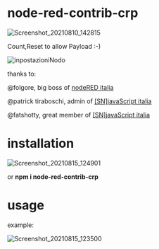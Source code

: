 # node-red-contrib-crp

![Screenshot_20210810_142815](https://user-images.githubusercontent.com/68069659/128866938-794eceb9-c1a6-4889-878b-0c9c5a1d0ea3.png)


Count,Reset to allow Payload  :-)

![inpostazioniNodo](https://user-images.githubusercontent.com/68069659/129620364-0c98dcad-5b87-4822-894c-8d18e3e15903.png)

thanks to:

@folgore, big boss of [nodeRED italia](https://t.me/noderedIT)

@patrick tiraboschi, admin of [[SN]javaScript italia](https://t.me/javascript_ita) 

@fatshotty, great member of [[SN]javaScript italia](https://t.me/javascript_ita) 

# installation

![Screenshot_20210815_124901](https://user-images.githubusercontent.com/68069659/129475979-7d52f4ab-5ff7-4cff-8e35-eda76204aa94.png)

or **npm i node-red-contrib-crp**

# usage

example:

![Screenshot_20210815_123500](https://user-images.githubusercontent.com/68069659/129476049-ac26df3d-69ee-4196-868a-e939e8ecac4a.png)
